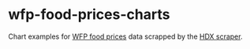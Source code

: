 # wfp-food-prices-charts
Chart examples for [WFP food prices](http://dataviz.vam.wfp.org/economic_explorer/prices) data scrapped by the [HDX scraper](https://github.com/OCHA-DAP/hdxscraper-wfp-food-prices).

